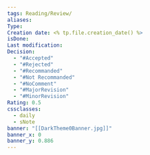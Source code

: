 ```yaml
---
tags: Reading/Review/
aliases: 
Type: 
Creation date: <% tp.file.creation_date() %>
isDone: 
Last modification: 
Decision:
  - "#Accepted"
  - "#Rejected"
  - "#Recommanded"
  - "#Not Recommanded"
  - "#NoComment"
  - "#MajorRevision"
  - "#MinorRevision"
Rating: 0.5
cssclasses:
  - daily
  - sNote
banner: "[[DarkTheme0Banner.jpg]]"
banner_x: 0
banner_y: 0.886
---
```


